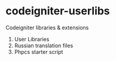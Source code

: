codeigniter-userlibs
====================

Codeigniter libraries & extensions

1. User Libraries
2. Russian translation files
3. Phpcs starter script